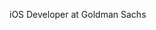 iOS Developer at Goldman Sachs

<!---
TimParkSource/TimParkSource is a ✨ special ✨ repository because its `README.md` (this file) appears on your GitHub profile.
You can click the Preview link to take a look at your changes.
--->

